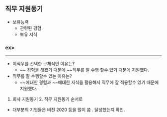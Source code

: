 ## 직무 지원동기 

- 보유능력
  - 관련된 경험
  - 보유 지식

### ex>

---

- 이직무를 선택한 구체적인 이유는?
  - ~~ 경험을 해봤기 때문에 ~~직무를 잘 수행 할수 있기 때문에 지원했다.
- 직무를 잘 수행할수 있는 이유는?
  - ~~에대한 경험과 ~~에대한 지식을 활용해서 직무에 잘 적용할수 있기 때문에 지원했다.

1. 회사 지원동기 2. 직무 지원동기 순서로



- 대부분의 기업들은 비전 2020 등을 많이 씀 . 달성했는지 확인. 

